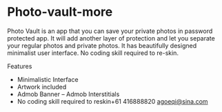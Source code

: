 # Photo-vault-more
Photo Vault is an app that you can save your private photos in password protected app. It will add another layer of protection and let you separate your regular photos and private photos. It has beautifully designed minimalist user interface. No coding skill required to re-skin.

Features

- Minimalistic Interface
- Artwork included
- Admob Banner – Admob Interstitials
- No coding skill required to reskin+61 416888820 agoeqi@sina.com
